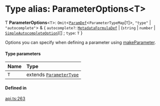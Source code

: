 # Type alias: ParameterOptions<T\>

Ƭ **ParameterOptions**<`T`\>: `Omit`<[`ParamDef`](../interfaces/ParamDef.md)<`ParameterTypeMap`[`T`]\>, ``"type"`` \| ``"autocomplete"``\> & { `autocomplete?`: [`MetadataFormulaDef`](MetadataFormulaDef.md) \| (`string` \| `number` \| [`SimpleAutocompleteOption`](../interfaces/SimpleAutocompleteOption.md))[] ; `type`: `T`  }

Options you can specify when defining a parameter using [makeParameter](../functions/makeParameter.md).

#### Type parameters

| Name | Type |
| :------ | :------ |
| `T` | extends [`ParameterType`](../enums/ParameterType.md) |

#### Defined in

[api.ts:263](https://github.com/coda/packs-sdk/blob/main/api.ts#L263)
